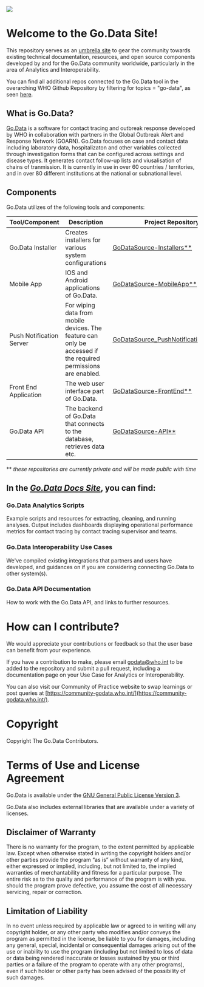 ![](https://github.com/WorldHealthOrganization/godata/blob/master/docs/assets/godata-logo.png)

# Welcome to the Go.Data Site! 

This repository serves as an [umbrella site](https://worldhealthorganization.github.io/godata/) to gear the community towards existing technical documentation, resources, and open source components developed by and for the Go.Data community worldwide, particularly in the area of Analytics and Interoperability.

You can find all additional repos connected to the Go.Data tool in the overarching WHO Github Repository by filtering for topics = "go-data", as seen [here](https://github.com/WorldHealthOrganization?q=go-data&type=&language=).

## What is Go.Data? 

[Go.Data](https://www.who.int/tools/godata) is a software for contact tracing and outbreak response developed by WHO in collaboration with partners in the Global Outbreak Alert and Response Network (GOARN). Go.Data focuses on case and contact data including laboratory data, hospitalizaton and other variables collected through investigation forms that can be configured across settings and disease types. It generates contact follow-up lists and viusalisation of chains of tranmission. It is currently in use in over 60 countries / territories, and in over 80 different institutions at the national or subnational level.

## Components

Go.Data utilizes of the following tools and components:

Tool/Component | Description | Project Repository
--------- | --------- | ---------
Go.Data Installer | Creates installers for various system configurations | [GoDataSource-Installers**](https://github.com/WorldHealthOrganization/GoDataSource-Installers) 
Mobile App |  IOS and Android applications of Go.Data. | [GoDataSource-MobileApp**](https://github.com/WorldHealthOrganization/GoDataSource-MobileApp)
Push Notification Server | For wiping data from mobile devices. The feature can only be accessed if the required permissions are enabled. | [GoDataSource_PushNotificationServer**](https://github.com/WorldHealthOrganization/GoDataSource_PushNotificationServer)
Front End Application | The web user interface part of Go.Data. | [GoDataSource-FrontEnd**](https://github.com/WorldHealthOrganization/GoDataSource-FrontEnd)
Go.Data API | The backend of Go.Data that connects to the database, retrieves data etc.  | [GoDataSource-API**](https://github.com/WorldHealthOrganization/GoDataSource-API)

 ** _these repositories are currently private and will be made public with time_ 

## In the [*Go.Data Docs Site*](https://worldhealthorganization.github.io/godata/), you can find:

###  Go.Data Analytics Scripts 

Example scripts and resources for extracting, cleaning, and running analyses. Output includes dashboards displaying operational performance metrics for contact tracing by contact tracing supervisor and teams. 

### Go.Data Interoperability Use Cases 

We've compiled existing integrations that partners and users have developed, and guidances on if you are considering connecting Go.Data to other system(s).

### Go.Data API Documentation 

How to work with the Go.Data API, and links to further resources.

# How can I contribute? 

We would appreciate your contributions or feedback so that the user base can benefit from your experience. 

If you have a contribution to make, please email godata@who.int to be added to the repository and submit a pull request, including a documentation page on your Use Case for Analytics or Interoperability.

You can also visit our Community of Practice website to swap learnings or post queries at [https://community-godata.who.int/](https://community-godata.who.int/).

# Copyright

Copyright The Go.Data Contributors.

# Terms of Use and License Agreement

Go.Data is available under the [GNU General Public License Version 3](LICENSE.txt).

Go.Data also includes external libraries that are available under a variety of licenses.

## Disclaimer of Warranty

There is no warranty for the program, to the extent permitted by applicable law. Except when otherwise stated in writing the copyright holders and/or other parties provide the program “as is” without warranty of any kind, either expressed or implied, including, but not limited to, the implied warranties of merchantability and fitness for a particular purpose. The entire risk as to the quality and performance of the program is with you. should the program prove defective, you assume the cost of all necessary servicing, repair or correction.

## Limitation of Liability

In no event unless required by applicable law or agreed to in writing will any copyright holder, or any other party who modifies and/or conveys the program as permitted in the license, be liable to you for damages, including any general, special, incidental or consequential damages arising out of the use or inability to use the program (including but not limited to loss of data or data being rendered inaccurate or losses sustained by you or third parties or a failure of the program to operate with any other programs), even if such holder or other party has been advised of the possibility of such damages.
